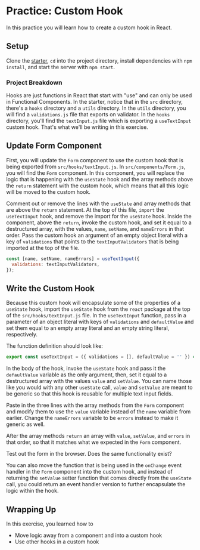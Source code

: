 # Practice: Custom Hook

In this practice you will learn how to create a custom hook in React.

## Setup

Clone the [starter], `cd` into the project directory, install dependencies with
`npm install`, and start the server with `npm start`.

### Project Breakdown

Hooks are just functions in React that start with "use" and can only be used in
Functional Components. In the starter, notice that in the `src` directory,
there's a `hooks` directory and a `utils` directory. In the `utils` directory,
you will find a `validations.js` file that exports on validator. In the `hooks`
directory, you'll find the `textInput.js` file which is exporting a
`useTextInput` custom hook. That's what we'll be writing in this exercise.

## Update Form Component

First, you will update the `Form` component to use the custom hook that is being
exported from `src/hooks/textInput.js`. In `src/components/Form.js`, you will
find the `Form` component. In this component, you will replace the logic that is
happening with the `useState` hook and the array methods above the `return`
statement with the custom hook, which means that all this logic will be
moved to the custom hook.

Comment out or remove the lines with the `useState` and array methods that are
above the `return` statement. At the top of this file, `import` the
`useTextInput` hook, and remove the import for the `useState` hook. Inside the
component, above the `return`, invoke the custom hook, and set it equal to a
destructured array, with the values, `name`, `setName`, and `nameErrors` in that
order. Pass the custom hook an argument of an empty object literal with a key of
`validations` that points to the `textInputValidators` that is being imported at
the top of the file.

```js
const [name, setName, nameErrors] = useTextInput({
  validations: textInputValidators,
});
```

## Write the Custom Hook

Because this custom hook will encapsulate some of the properties of a `useState`
hook, import the `useState` hook from the `react` package at the top of the
`src/hooks/textInput.js` file. In the `useTextInput` function, pass in a
parameter of an object literal with keys of `validations` and `defaultValue` and
set them equal to an empty array literal and an empty string literal,
respectively.

The function definition should look like:

```js
export const useTextInput = ({ validations = [], defaultValue = '' }) => {};
```

In the body of the hook, invoke the `useState` hook and pass it the
`defaultValue` variable as the only argument, then, set it equal to a
destructured array with the values `value` and `setValue`. You can name those
like you would with any other `useState` call, `value` and `setValue` are meant
to be generic so that this hook is reusable for multiple text input fields.

Paste in the three lines with the array methods from the `Form` component and
modify them to use the `value` variable instead of the `name` variable from
earlier. Change the `nameErrors` variable to be `errors` instead to make it
generic as well.

After the array methods `return` an array with `value`, `setValue`, and `errors`
in that order, so that it matches what we expected in the `Form` component.

Test out the form in the browser. Does the same functionality exist?

You can also move the function that is being used in the `onChange` event
handler in the `Form` component into the custom hook, and instead of returning
the `setValue` setter function that comes directly from the `useState` call, you
could return an event handler version to further encapsulate the logic within
the hook.

## Wrapping Up

In this exercise, you learned how to

- Move logic away from a component and into a custom hook
- Use other hooks in a custom hook

[starter]: ./starter
